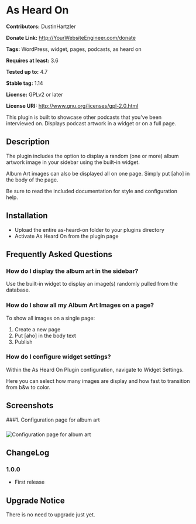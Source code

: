 # As Heard On #
**Contributors:** DustinHartzler

**Donate Link:** http://YourWebsiteEngineer.com/donate

**Tags:** WordPress, widget, pages, podcasts, as heard on

**Requires at least:** 3.6

**Tested up to:** 4.7

**Stable tag:** 1.14

**License:** GPLv2 or later

**License URI:** http://www.gnu.org/licenses/gpl-2.0.html


This plugin is built to showcase other podcasts that you've been interviewed on. Displays podcast artwork in a widget or on a full page.

## Description ##

The plugin includes the option to display a random (one or more) album artwork image in your sidebar using the built-in widget.

Album Art images can also be displayed all on one page.  Simply put [aho] in the body of the page.

Be sure to read the included documentation for style and configuration help.

## Installation ##

* Upload the entire as-heard-on folder to your plugins directory
* Activate As Heard On from the plugin page

## Frequently Asked Questions ##

### How do I display the album art in the sidebar? ###

Use the built-in widget to display an image(s) randomly pulled from the database.

### How do I show all my Album Art Images on a page? ###

To show all images on a single page:

1. Create a new page
2. Put [aho] in the body text
3. Publish

### How do I configure widget settings? ###
Within the As Heard On Plugin configuration, navigate to Widget Settings.

Here you can select how many images are display and how fast to transition from b&w to color.


## Screenshots ##

###1. Configuration page for album art
###
![Configuration page for album art
](http://s.wordpress.org/extend/plugins/as-heard-on/screenshot-1.png)


## ChangeLog ##

### 1.0.0 ###
*   First release

## Upgrade Notice ##

There is no need to upgrade just yet.
